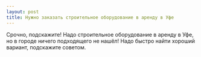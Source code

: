 ```yaml
---
layout: post 
title: Нужно заказать строительное оборудование в аренду в Уфе 
--- 
```

Срочно, подскажите! Надо строительное оборудование в аренду в Уфе, но в городе ничего подходящего не нашёл! Надо быстро найти хороший вариант, подскажите советом.
